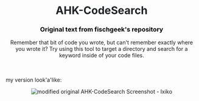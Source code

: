 <div align="center" style="color:#1e2327"><h1>AHK-CodeSearch</h1></div>


<div align="center" style="color:#000000"><h3>Original text from fischgeek's repository</h3></div>

<div align="center">
Remember that bit of code you wrote, but can't remember exactly where you wrote it?
Try using this tool to target a directory and search for a keyword inside of your code files.<br>
</div>
<br><br>


my version look'a'like:

<div align="center"><img src="https://github.com/Ixiko/AHK-CodeSearch/blob/master/assets/Screenshot.png" alt="modified original AHK-CodeSearch Screenshot - Ixiko"></div>
